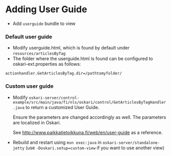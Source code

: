 # Adding User Guide

- Add `userguide` bundle to view

### Default user guide

- Modify userguide.html, which is found by default under `resources/articlesByTag`
- The folder where the userguide.html is found can be configured to oskari-ext.properties as follows:

`actionhandler.GetArticlesByTag.dir=/pathtomyfolder/`

### Custom user guide

- Modify `oskari-server/control-example/src/main/java/fi/nls/oskari/control/GetArticlesByTagHandler.java` to return a customized User Guide.

    Ensure the parameters are changed accordingly as well. The parameters are localized in Oskari.

    See http://www.paikkatietoikkuna.fi/web/en/user-guide as a reference.

- Rebuild and restart using `mvn exec:java` in `oskari-server/standalone-jetty` (use `-Doskari.setup=custom-view` if you want to use another view)
